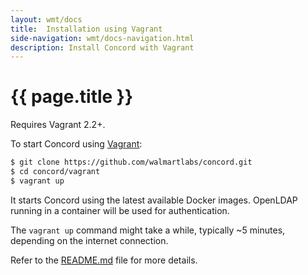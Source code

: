 ```yaml
---
layout: wmt/docs
title:  Installation using Vagrant
side-navigation: wmt/docs-navigation.html
description: Install Concord with Vagrant
---
```


# {{ page.title }}

Requires Vagrant 2.2+.

To start Concord using [Vagrant](https://www.vagrantup.com/):

```bash
$ git clone https://github.com/walmartlabs/concord.git
$ cd concord/vagrant
$ vagrant up
```

It starts Concord using the latest available Docker images.
OpenLDAP running in a container will be used for authentication.

The `vagrant up` command might take a while, typically ~5 minutes, depending
on the internet connection.

Refer to the [README.md](https://github.com/walmartlabs/concord/blob/master/vagrant/README.md)
file for more details.
